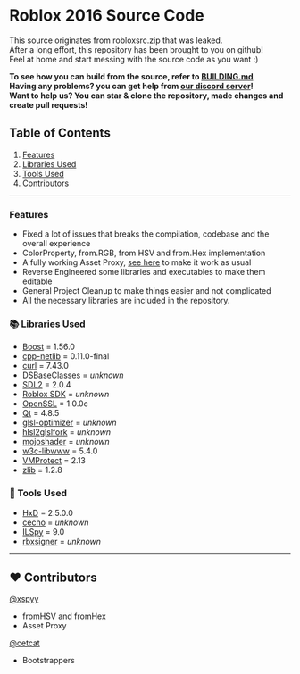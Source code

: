 # Roblox 2016 Source Code

This source originates from robloxsrc.zip that was leaked.<br>
After a long effort, this repository has been brought to you on github!<br>
Feel at home and start messing with the source code as you want :)

**To see how you can build from the source, refer to [BUILDING.md](/BUILDING.md)**<br>
**Having any problems? you can get help from [our discord server](https://www.discord.gg/rVrYHdrbsp)!**<br>
**Want to help us? You can star & clone the repository, made changes and create pull requests!**

## Table of Contents
1. [Features](#features)
2. [Libraries Used](#-libraries-used)
3. [Tools Used](#-tools-used)
4. [Contributors](#%EF%B8%8F-contributors)

---

### Features
- Fixed a lot of issues that breaks the compilation, codebase and the overall experience
- ColorProperty, from.RGB, from.HSV and from.Hex implementation
- A fully working Asset Proxy, [see here](https://github.com/P0L3NARUBA/rocknet-rblx) to make it work as usual
- Reverse Engineered some libraries and executables to make them editable
- General Project Cleanup to make things easier and not complicated
- All the necessary libraries are included in the repository.

### 📚 Libraries Used
- [Boost](/Contribs/boost_1_56_0) = 1.56.0
- [cpp-netlib](/Contribs/cpp-netlib-0.11.0-final) = 0.11.0-final
- [curl](/Contribs/windows/x86/curl/curl-7.43.0) = 7.43.0
- [DSBaseClasses](/Contribs/DSBaseClasses) = *unknown*
- [SDL2](/Contribs/SDL2) = 2.0.4
- [Roblox SDK](/Contribs/SDK) = *unknown*
- [OpenSSL](/Contribs/openssl) = 1.0.0c
- [Qt](/Contribs/Qt/4.8.5/win_VS2012) = 4.8.5
- [glsl-optimizer](/Rendering/ShaderCompiler/glsl-optimizer) = *unknown*
- [hlsl2glslfork](/Rendering/ShaderCompiler/hlsl2glslfork) = *unknown*
- [mojoshader](/Rendering/ShaderCompiler/mojoshader) = *unknown*
- [w3c-libwww](/Contribs/w3c-libwww-5.4.0) = 5.4.0
- [VMProtect](/Contribs/VMProtectWin_2.13) = 2.13
- [zlib](/Contribs/windows/x86/zlib/zlib-1.2.8) = 1.2.8

### 🔨 Tools Used
- [HxD](/Tools/HxD) = 2.5.0.0
- [cecho](/Tools/cecho) = *unknown*
- [ILSpy](/Tools/ILSpy) = 9.0
- [rbxsigner](/Tools/rbxsigner) = *unknown*

---

## ❤️ Contributors
[@xspyy](https://github.com/xspyy)
* fromHSV and fromHex
* Asset Proxy

[@cetcat](https://github.com/cetcat)
* Bootstrappers